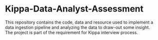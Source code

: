 # Kippa-Data-Analyst-Assessment
This repository contains the code, data and resource used to implement a data ingestion pipeline and analyzing the data to draw-out some insight. The project is part of the requirement for Kippa interview process.

